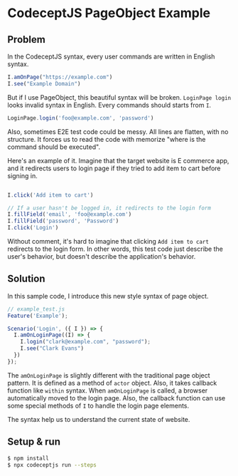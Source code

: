 # CodeceptJS PageObject Example

## Problem

In the CodeceptJS syntax, every user commands are written in English syntax.

```js
I.amOnPage("https://example.com")
I.see("Example Domain")
```

But if I use PageObject, this beautiful syntax will be broken. `LoginPage login` looks invalid syntax in English. Every commands should starts from `I`.

```js
LoginPage.login('foo@example.com', 'password')
```

Also, sometimes E2E test code could be messy. All lines are flatten, with no structure. It forces us to read the code with memorize "where is the command should be executed".

Here's an example of it. Imagine that the target website is E commerce app, and it redirects users to login page if they tried to add item to cart before signing in.

```js

I.click('Add item to cart')

// If a user hasn't be logged in, it redirects to the login form
I.fillField('email', 'foo@example.com')
I.fillField('password', 'Password')
I.click('Login')
```

Without comment, it's hard to imagine that clicking `Add item to cart` redirects to the login form. In other words, this test code just describe the user's behavior, but doesn't describe the application's behavior.

## Solution

In this sample code, I introduce this new style syntax of page object.

```js
// example_test.js
Feature('Example');

Scenario('Login', ({ I }) => {
  I.amOnLoginPage((I) => {
    I.login("clark@example.com", "password");
    I.see("Clark Evans")
  })
});
```

The `amOnLoginPage` is slightly different with the traditional page object pattern. It is defined as a method of `actor` object. Also, it takes callback function like `within` syntax. When `amOnLoginPage` is called, a browser automatically moved to the login page. Also, the callback function can use some special methods of `I` to handle the login page elements.

The syntax help us to understand the current state of website.

## Setup & run

```bash
$ npm install
$ npx codeceptjs run --steps
```
